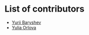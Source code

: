 # List of contributors

* [Yurii Baryshev](https://github.com/YuriiBaryshev)
* [Yulia Orlova](https://github.com/yuliaorlova)
